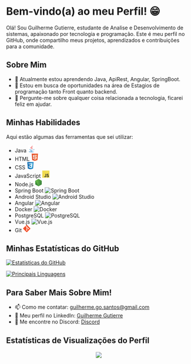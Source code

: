 # Bem-vindo(a) ao meu Perfil! 😁

Olá! Sou Guilherme Gutierre, estudante de Analise e Desenvolvimento de sistemas, apaixonado por tecnologia e programação. Este é meu perfil no GitHub, onde compartilho meus projetos, aprendizados e contribuições para a comunidade.

## Sobre Mim

- 🌱 Atualmente estou aprendendo Java, ApiRest, Angular, SpringBoot.
- 💼 Estou em busca de oportunidades na área de Estagios de programação tanto Front quanto backend.
- 💬 Pergunte-me sobre qualquer coisa relacionada a tecnologia, ficarei feliz em ajudar.

## Minhas Habilidades

Aqui estão algumas das ferramentas que sei utilizar:

- Java <img src="https://raw.githubusercontent.com/devicons/devicon/master/icons/java/java-original.svg" alt="Java" width="20" height="20"/>
- HTML <img src="https://raw.githubusercontent.com/devicons/devicon/master/icons/html5/html5-original.svg" alt="HTML" width="20" height="20"/>
- CSS <img src="https://raw.githubusercontent.com/devicons/devicon/master/icons/css3/css3-original.svg" alt="CSS" width="20" height="20"/>
- JavaScript <img src="https://raw.githubusercontent.com/devicons/devicon/master/icons/javascript/javascript-original.svg" alt="JavaScript" width="20" height="20"/>
- Node.js <img src="https://raw.githubusercontent.com/devicons/devicon/master/icons/nodejs/nodejs-original.svg" alt="Node.js" width="20" height="20"/>
- Spring Boot <img src="https://cdn.jsdelivr.net/gh/devicons/devicon/icons/spring/spring-original.svg" alt="Spring Boot" width="20" height="20"/>
- Android Studio <img src="https://cdn.jsdelivr.net/gh/devicons/devicon/icons/android/android-original.svg" alt="Android Studio" width="20" height="20"/>
- Angular <img src="https://cdn.jsdelivr.net/gh/devicons/devicon/icons/angularjs/angularjs-original.svg" alt="Angular" width="20" height="20"/>
- Docker <img src="https://cdn.jsdelivr.net/gh/devicons/devicon/icons/docker/docker-original.svg" alt="Docker" width="20" height="20"/>
- PostgreSQL <img src="https://cdn.jsdelivr.net/gh/devicons/devicon/icons/postgresql/postgresql-original.svg" alt="PostgreSQL" width="20" height="20"/>
- Vue.js <img src="https://cdn.jsdelivr.net/gh/devicons/devicon/icons/vuejs/vuejs-original.svg" alt="Vue.js" width="20" height="20"/>
- Git <img src="https://raw.githubusercontent.com/devicons/devicon/master/icons/git/git-original.svg" alt="Git" width="20" height="20"/>



## Minhas Estatísticas do GitHub

[![Estatísticas do GitHub](https://github-readme-stats.vercel.app/api?username=GGutiOS&show_icons=true&theme=radical)](https://github.com/GGutiOS)

[![Principais Linguagens](https://github-readme-stats.vercel.app/api/top-langs/?username=GGutiOS&layout=compact&langs_count=6&theme=tokyonight)](https://github.com/GGutiOS)

## Para Saber Mais Sobre Mim!

- 📫 Como me contatar: [guilherme.go.santos@gmail.com](mailto:guilherme.go.santos@gmail.com)
- 💼 Meu perfil no LinkedIn: [Guilherme Gutierre](https://www.linkedin.com/in/guilherme-gutierre/)
- 💬 Me encontre no Discord: [Discord](https://discord.gg/ClearTorys#5488)

## Estatísticas de Visualizações do Perfil

<p align="center">
  <img align="center" src="https://profile-counter.glitch.me/GGutiOS/count.svg">
</p>
